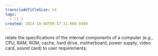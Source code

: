 ```yaml
---
transcludeTitleSize: h4
tags:
  - C1.1
created: 2024-10-08T09:57:11.000-0400
---
```

relate the specifications of the internal components of a computer (e.g., CPU, RAM, ROM, cache, hard drive, motherboard, power supply, video card, sound card) to user requirements;